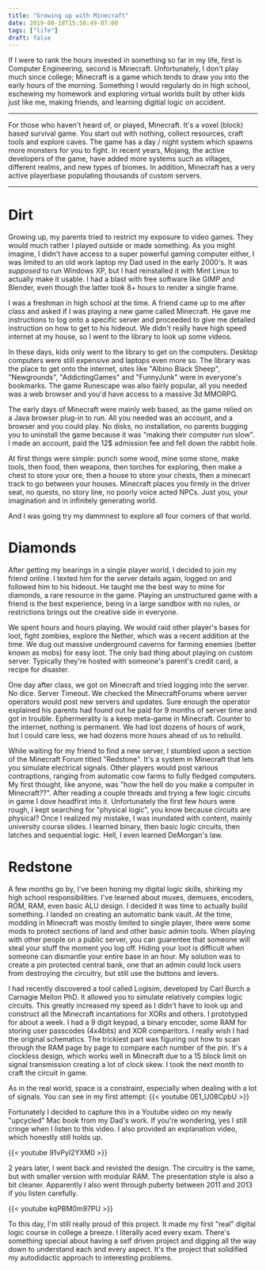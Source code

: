```yaml
---
title: "Growing up with Minecraft"
date: 2019-08-18T15:58:49-07:00
tags: ["life"]
draft: false
---
```


If I were to rank the hours invested in something so far in my life, first is Computer Engineering, second is Minecraft. Unfortunately, I don't play much since college; Minecraft is a game which tends to draw you into the early hours of the morning. Something I would regularly do in high school, eschewing my homework and exploring virtual worlds built by other kids just like me, making friends, and learning digitial logic on accident.

<hr>
<p class="f5">
For those who haven't heard of, or played, Minecraft. It's a voxel (block) based survival game. You start out with nothing, collect resources, craft tools and explore caves. The game has a day / night system which spawns more monsters for you to fight. In recent years, Mojang, the active developers of the game, have added more systems such as villages, different realms, and new types of biomes. In addition, Minecraft has a very active playerbase populating thousands of custom servers. 
</p>
<hr>

# Dirt

Growing up, my parents tried to restrict my exposure to video games. They would much rather I played outside or made something. As you might imagine, I didn't have access to a super powerful gaming computer either, I was limited to an old work laptop my Dad used in the early 2000's. It was _supposed_ to run Windows XP, but I had reinstalled it with Mint Linux to actually make it usable. I had a blast with free software like GIMP and Blender, even though the latter took 8+ hours to render a single frame. 

I was a freshman in high school at the time. A friend came up to me after class and asked if I was playing a new game called Minecraft. He gave me instructions to log onto a specific server and proceeded to give me detailed instruction on how to get to his hideout. We didn't really have high speed internet at my house, so I went to the library to look up some videos. 

In these days, kids only went to the library to get on the computers. Desktop computers were still expensive and laptops even more so. The library was the place to get onto the internet, sites like "Albino Black Sheep", "Newgrounds", "AddictingGames" and "FunnyJunk" were in everyone's bookmarks. The game Runescape was also fairly popular, all you needed was a web browser and you'd have access to a massive 3d MMORPG. 

The early days of Minecraft were mainly web based, as the game relied on a Java browser plug-in to run. All you needed was an account, and a browser and you could play. No disks, no installation, no parents bugging you to uninstall the game because it was "making their computer run slow". I made an account, paid the 12$ admission fee and fell down the rabbit hole.

At first things were simple: punch some wood, mine some stone, make tools, then food, then weapons, then torches for exploring, then make a chest to store your ore, then a house to store your chests, then a minecart track to go between your houses. Minecraft places you firmly in the driver seat, no quests, no story line, no poorly voice acted NPCs. Just you, your imagination and in infinitely generating world.

And I was going try my dammnest to explore all four corners of that world.

# Diamonds

After getting my bearings in a single player world, I decided to join my friend online. I texted him for the server details again, logged on and followed him to his hideout. He taught me the best way to mine for diamonds, a rare resource in the game. Playing an unstructured game with a friend is the best experience, being in a large sandbox with no rules, or restrictions brings out the creative side in everyone. 

We spent hours and hours playing. We would raid other player's bases for loot, fight zombies, explore the Nether, which was a recent addition at the time. We dug out massive underground caverns for farming enemies (better known as mobs) for easy loot. The only bad thing about playing on custom server. Typically they're hosted with someone's parent's credit card, a recipe for disaster. 

One day after class, we got on Minecraft and tried logging into the server. No dice. Server Timeout. We checked the MinecraftForums where server operators would post new servers and updates. Sure enough the operator explained his parents had found out he paid for 9 months of server time and got in trouble. Ephermerality is a keep meta-game in Minecraft. Counter to the internet, nothing is permanent. We had lost dozens of hours of work, but I could care less, we had dozens more hours ahead of us to rebuild.

While waiting for my friend to find a new server, I stumbled upon a section of the Minecraft Forum titled "Redstone". It's a system in Minecraft that lets you simulate electrical signals. Other players would post various contraptions, ranging from automatic cow farms to fully fledged computers. My first thought, like anyone, was "how the hell do you make a computer in Minecraft??". After reading a couple threads and trying a few logic circuits in game I dove headfirst into it. Unfortunately the first few hours were rough, I kept searching for "physical logic", you know because circuits are physical? Once I realized my mistake, I was inundated with content, mainly university course slides. I learned binary, then basic logic circuits, then latches and sequential logic. Hell, I even learned DeMorgan's law. 

# Redstone

A few months go by, I've been honing my digital logic skills, shirking my high school responsibilities. I've learned about muxes, demuxes, encoders, ROM, RAM, even basic ALU design. I decided it was time to actually build something. I landed on creating an automatic bank vault. At the time, modding in Minecraft was mostly limited to single player, there were some mods to protect sections of land and other basic admin tools. When playing with other people on a public server, you can guarentee that someone will steal your stuff the moment you log off. Hiding your loot is difficult when someone can dismantle your entire base in an hour. My solution was to create a pin protected central bank, one that an admin could lock users from destroying the circuitry, but still use the buttons and levers. 

I had recently discovered a tool called Logisim, developed by Carl Burch a Carnagie Mellon PhD. It allowed you to simulate relatively complex logic circuits. This greatly increased my speed as I didn't have to look up and construct all the Minecraft incantations for XORs and others. I prototyped for about a week. I had a 9 digit keypad, a binary encoder, some RAM for storing user passcodes (4x4bits) and XOR comparitors. I really wish I had the original schematics. The trickiest part was figuring out how to scan through the RAM page by page to compare each number of the pin. It's a clockless design, which works well in Minecraft due to a 15 block limit on signal transmission creating a lot of clock skew. I took the next month to craft the circuit in game.

As in the real world, space is a constraint, especially when dealing with a lot of signals. You can see in my first attempt:
{{< youtube 0E1_U08CpbU >}}

Fortunately I decided to capture this in a Youtube video on my newly "upcycled" Mac book from my Dad's work. If you're wondering, yes I still cringe when I listen to this video. I also provided an explanation video, which honestly still holds up.

{{< youtube 91vPyI2YXM0 >}}

2 years later, I went back and revisted the design. The circuitry is the same, but with smaller version with modular RAM. The presentation style is also a bit cleaner. Apparently I also went through puberty between 2011 and 2013 if you listen carefully. 


{{< youtube kqPBM0m97PU >}}

To this day, I'm still really proud of this project. It made my first "real" digital logic course in college a breeze. I literally aced every exam. There's something special about having a self driven project and digging all the way down to understand each and every aspect. It's the project that solidified my autodidactic approach to interesting problems. 
